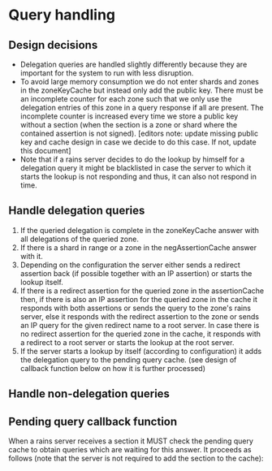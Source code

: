 # Query handling

## Design decisions
- Delegation queries are handled slightly differently because they are important for the system to
  run with less disruption.
- To avoid large memory consumption we do not enter shards and zones in the zoneKeyCache but instead
  only add the public key. There must be an incomplete counter for each zone such that we only use
  the delegation entries of this zone in a query response if all are present. The incomplete counter
  is increased every time we store a public key without a section (when the section is a zone or
  shard where the contained assertion is not signed). [editors note: update missing public key and
  cache design in case we decide to do this case. If not, update this document]
- Note that if a rains server decides to do the lookup by himself for a delegation query it might be
  blacklisted in case the server to which it starts the lookup is not responding and thus, it can
  also not respond in time.

## Handle delegation queries
1. If the queried delegation is complete in the zoneKeyCache answer with all delegations of the
   queried zone.
2. If there is a shard in range or a zone in the negAssertionCache answer with it.
3. Depending on the configuration the server either sends a redirect assertion back (if possible
   together with an IP assertion) or starts the lookup itself.
3. If there is a redirect assertion for the queried zone in the assertionCache then, if there is
   also an IP assertion for the queried zone in the cache it responds with both assertions or sends
   the query to the zone's rains server, else it responds with the redirect assertion to the zone or
   sends an IP query for the given redirect name to a root server. In case there is no redirect
   assertion for the queried zone in the cache, it responds with a redirect to a root server or
   starts the lookup at the root server.
4. If the server starts a lookup by itself (according to configuration) it adds the delegation query
   to the pending query cache. (see design of callback function below on how it is further
   processed)

## Handle non-delegation queries

## Pending query callback function
When a rains server receives a section it MUST check the pending query cache to obtain queries which
are waiting for this answer. It proceeds as follows (note that the server is not required to add the
section to the cache):
